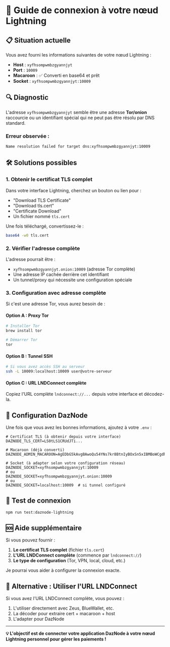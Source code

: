 # 🔗 Guide de connexion à votre nœud Lightning

## 📋 Situation actuelle

Vous avez fourni les informations suivantes de votre nœud Lightning :
- **Host** : `xyfhsompwmbzgyannjyt`
- **Port** : `10009`
- **Macaroon** : ✅ Converti en base64 et prêt
- **Socket** : `xyfhsompwmbzgyannjyt:10009`

## 🔍 Diagnostic

L'adresse `xyfhsompwmbzgyannjyt` semble être une adresse **Tor/onion** raccourcie ou un identifiant spécial qui ne peut pas être résolu par DNS standard.

### Erreur observée :
```
Name resolution failed for target dns:xyfhsompwmbzgyannjyt:10009
```

## 🛠️ Solutions possibles

### 1. **Obtenir le certificat TLS complet**

Dans votre interface Lightning, cherchez un bouton ou lien pour :
- "Download TLS Certificate"
- "Download tls.cert"
- "Certificate Download"
- Un fichier nommé `tls.cert`

Une fois téléchargé, convertissez-le :
```bash
base64 -w0 tls.cert
```

### 2. **Vérifier l'adresse complète**

L'adresse pourrait être :
- `xyfhsompwmbzgyannjyt.onion:10009` (adresse Tor complète)
- Une adresse IP cachée derrière cet identifiant
- Un tunnel/proxy qui nécessite une configuration spéciale

### 3. **Configuration avec adresse complète**

Si c'est une adresse Tor, vous aurez besoin de :

#### Option A : Proxy Tor
```bash
# Installer Tor
brew install tor

# Démarrer Tor
tor
```

#### Option B : Tunnel SSH
```bash
# Si vous avez accès SSH au serveur
ssh -L 10009:localhost:10009 user@votre-serveur
```

#### Option C : URL LNDConnect complète
Copiez l'URL complète `lndconnect://...` depuis votre interface et décodez-la.

## 🎯 Configuration DazNode

Une fois que vous avez les bonnes informations, ajoutez à votre `.env` :

```env
# Certificat TLS (à obtenir depuis votre interface)
DAZNODE_TLS_CERT=LS0tLS1CRUdJTi...

# Macaroon (déjà converti)
DAZNODE_ADMIN_MACAROON=AgEDbG5kAvgBAwoQu54YNs7kr8BtnIyBOxSn5xIBMBoWCgdhZGRyZXNzEgRyZWFkEgV3cml0ZRoTCgRpbmZvEgRyZWFkEgV3cml0ZRoXCghpbnZvaWNlcxIEcmVhZBIFd3JpdGUaIQoIbWFjYXJvb24SCGdlbmVyYXRlEgRyZWFkEgV3cml0ZRoWCgdtZXNzYWdlEgRyZWFkEgV3cml0ZRoXCghmZmZjaGFpbhIEcmVhZBIFd3JpdGUaFgoHb25jaGFpbhIEcmVhZBIFd3JpdGUaFAoFcGVlcnMSBHJlYWQSBXdyaXRlGhgKBnNpZ25lchIIZ2VuZXJhdGUSBHJlYWQAAAYg8VLzRFm94YpzOnIjNXSkS5J2BiVlnrlOkh+P8KRYP/8=

# Socket (à adapter selon votre configuration réseau)
DAZNODE_SOCKET=xyfhsompwmbzgyannjyt:10009
# ou
DAZNODE_SOCKET=xyfhsompwmbzgyannjyt.onion:10009
# ou
DAZNODE_SOCKET=localhost:10009  # si tunnel configuré
```

## 🧪 Test de connexion

```bash
npm run test:daznode-lightning
```

## 🆘 Aide supplémentaire

Si vous pouvez fournir :
1. **Le certificat TLS complet** (fichier `tls.cert`)
2. **L'URL LNDConnect complète** (commence par `lndconnect://`)
3. **Le type de configuration** (Tor, VPN, local, cloud, etc.)

Je pourrai vous aider à configurer la connexion exacte.

## 📱 Alternative : Utiliser l'URL LNDConnect

Si vous avez l'URL LNDConnect complète, vous pouvez :
1. L'utiliser directement avec Zeus, BlueWallet, etc.
2. La décoder pour extraire cert + macaroon + host
3. L'adapter pour DazNode

---

**💡 L'objectif est de connecter votre application DazNode à votre nœud Lightning personnel pour gérer les paiements !** 